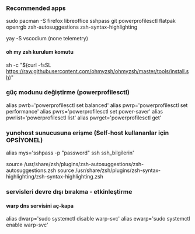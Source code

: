 ### Recommended apps

sudo pacman -S firefox libreoffice sshpass git powerprofilesctl flatpak openrgb zsh-autosuggestions zsh-syntax-highlighting

yay -S vscodium (none telemetry)

#### oh my zsh kurulum komutu

sh -c "$(curl -fsSL https://raw.githubusercontent.com/ohmyzsh/ohmyzsh/master/tools/install.sh)"

### güç modunu değiştirme (powerprofilesctl)

alias pwrb='powerprofilesctl set balanced'
alias pwrp='powerprofilesctl set performance'
alias pwrs='powerprofilesctl set power-saver'
alias pwrlist='powerprofilesctl list'
alias pwrget='powerprofilesctl get'

### yunohost sunucusuna erişme (Self-host kullananlar için OPSİYONEL)

alias mys='sshpass -p "password" ssh ssh_bilgilerin'

source /usr/share/zsh/plugins/zsh-autosuggestions/zsh-autosuggestions.zsh
source /usr/share/zsh/plugins/zsh-syntax-highlighting/zsh-syntax-highlighting.zsh

### servisleri devre dışı bırakma - etkinleştirme

#### warp dns servisini aç-kapa
alias dwarp='sudo systemctl disable warp-svc'
alias ewarp='sudo systemctl enable warp-svc'
